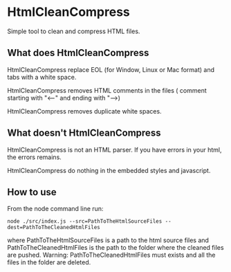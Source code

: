 # HtmlCleanCompress

Simple tool to clean and compress HTML files.

## What does HtmlCleanCompress

HtmlCleanCompress replace EOL (for Window, Linux or Mac format) and tabs with a white space.

HtmlCleanCompress removes HTML comments in the files ( comment starting with "&lt;--" and ending with "--&gt;)

HtmlCleanCompress removes duplicate white spaces.

## What doesn't HtmlCleanCompress

HtmlCleanCompress is not an HTML parser. If you have errors in your html, the errors remains.

HtmlCleanCompress do nothing in the embedded styles and javascript.

## How to use

From the node command line run:
```
node ./src/index.js --src=PathToTheHtmlSourceFiles --dest=PathToTheCleanedHtmlFiles
```

where PathToTheHtmlSourceFiles is a path to the html source files and PathToTheCleanedHtmlFiles is the path
to the folder where the cleaned files are pushed.
Warning: PathToTheCleanedHtmlFiles must exists and all the files in the folder are deleted.
